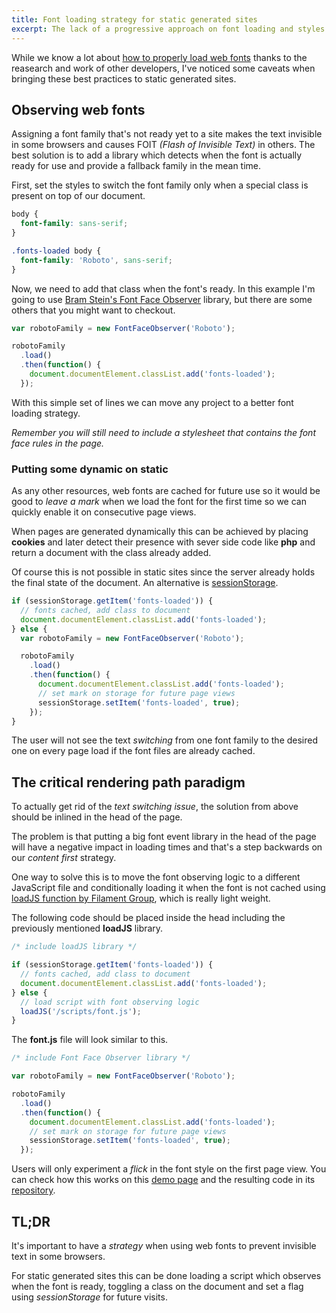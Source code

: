 ```yaml
---
title: Font loading strategy for static generated sites
excerpt: The lack of a progressive approach on font loading and styles can hide your content for a critical amount of time causing a negative experience for the user.
---
```


While we know a lot about [how to properly load web fonts][1] thanks to the reasearch and work of other developers, I've noticed some caveats when bringing these best practices to static generated sites.

## Observing web fonts

Assigning a font family that's not ready yet to a site makes the text invisible in some browsers and causes FOIT *(Flash of Invisible Text)* in others. The best solution is to add a library which detects when the font is actually ready for use and provide a fallback family in the mean time.

First, set the styles to switch the font family only when a special class is present on top of our document.

```css
body {
  font-family: sans-serif;
}

.fonts-loaded body {
  font-family: 'Roboto', sans-serif;
}
```

Now, we need to add that class when the font's ready. In this example I'm going to use [Bram Stein's Font Face Observer][2] library, but there are some others that you might want to checkout.

```js
var robotoFamily = new FontFaceObserver('Roboto');

robotoFamily
  .load()
  .then(function() {
    document.documentElement.classList.add('fonts-loaded');
  });
```

With this simple set of lines we can move any project to a better font loading strategy.

*Remember you will still need to include a stylesheet that contains the font face rules in the page.*

### Putting some dynamic on static

As any other resources, web fonts are cached for future use so it would be good to *leave a mark* when we load the font for the first time so we can quickly enable it on consecutive page views.

When pages are generated dynamically this can be achieved by placing **cookies** and later detect their presence with sever side code like **php** and return a document with the class already added.

Of course this is not possible in static sites since the server already holds the final state of the document. An alternative is [sessionStorage][3].

```js
if (sessionStorage.getItem('fonts-loaded')) {
  // fonts cached, add class to document
  document.documentElement.classList.add('fonts-loaded');
} else {
  var robotoFamily = new FontFaceObserver('Roboto');

  robotoFamily
    .load()
    .then(function() {
      document.documentElement.classList.add('fonts-loaded');
      // set mark on storage for future page views
      sessionStorage.setItem('fonts-loaded', true);
    });
}
```

The user will not see the text *switching* from one font family to the desired one on every page load if the font files are already cached.

## The critical rendering path paradigm

To actually get rid of the *text switching issue*, the solution from above should be inlined in the head of the page.

The problem is that putting a big font event library in the head of the page will have a negative impact in loading times and that's a step backwards on our *content first* strategy.

One way to solve this is to move the font observing logic to a different JavaScript file and conditionally loading it when the font is not cached using [loadJS function by Filament Group][4], which is really light weight.

The following code should be placed inside the head including the previously mentioned **loadJS** library.

```js
/* include loadJS library */

if (sessionStorage.getItem('fonts-loaded')) {
  // fonts cached, add class to document
  document.documentElement.classList.add('fonts-loaded');
} else {
  // load script with font observing logic
  loadJS('/scripts/font.js');
}
```

The **font.js** file will look similar to this.

```js
/* include Font Face Observer library */

var robotoFamily = new FontFaceObserver('Roboto');

robotoFamily
  .load()
  .then(function() {
    document.documentElement.classList.add('fonts-loaded');
    // set mark on storage for future page views
    sessionStorage.setItem('fonts-loaded', true);
  });
```

Users will only experiment a *flick* in the font style on the first page view. You can check how this works on this [demo page][5] and the resulting code in its [repository][6].

## TL;DR

It's important to have a *strategy* when using web fonts to prevent invisible text in some browsers.

For static generated sites this can be done loading a script which observes when the font is ready, toggling a class on the document and set a flag using *sessionStorage* for future visits.

[1]: https://www.filamentgroup.com/lab/font-events.html
[2]: https://github.com/bramstein/fontfaceobserver
[3]: https://developer.mozilla.org/es/docs/Web/API/Window/sessionStorage
[4]: https://github.com/filamentgroup/loadJS
[5]: http://jeremenichelli.github.io/font-strategy-static/
[6]: http://github.com/jeremenichelli/font-strategy-static/
